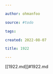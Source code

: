 ```yaml
---

author: ohmanfoo

source: #todo

tags: 

created: 2022-08-07

title: 1922

---
```

[[1922.md]]#1922.md